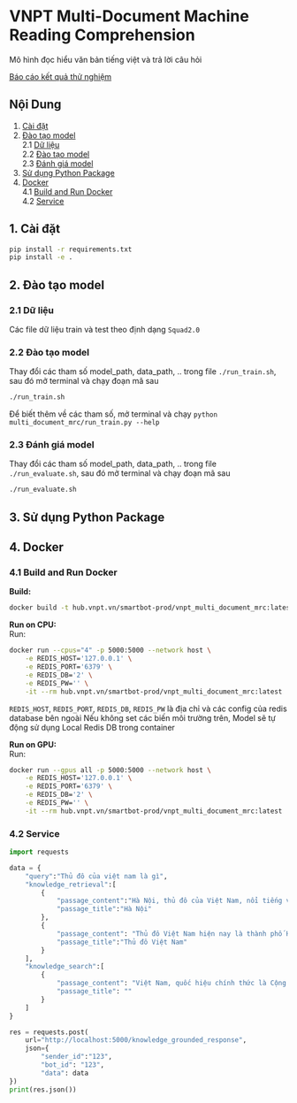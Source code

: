 # VNPT Multi-Document Machine Reading Comprehension
Mô hình đọc hiểu văn bản tiếng việt và trả lời câu hỏi

[Báo cáo kết quả thử nghiệm](https://docs.google.com/document/d/1Hbj6XPuBuyoyHfPa_VD7cG1nOn2fYgleMA-iY4rNoN4/edit?usp=sharing)

## Nội Dung
1. [Cài đặt](#setup) <br>
2. [Đào tạo model](#train_model) <br>
    2.1 [Dữ liệu](#training_data) <br>
    2.2 [Đào tạo model](#train_model_script) <br>
    2.3 [Đánh giá model](#evaluate_model) <br>
3. [Sử dụng Python Package](#inference) <br>
4. [Docker](#docker) <br>
    4.1 [Build and Run Docker](#build_and_run_docker) <br>
    4.2 [Service](#service) <br>


## 1. Cài đặt <a name="setup"></a>
```bash
pip install -r requirements.txt 
pip install -e .
```

## 2. Đào tạo model <a name="train_model"></a>
### 2.1 Dữ liệu <a name="training_data"></a>
Các file dữ liệu train và test theo định dạng `Squad2.0`

### 2.2 Đào tạo model <a name="train_model_script"></a>
Thay đổi các tham số model_path, data_path, .. trong file `./run_train.sh`, sau đó mở terminal và chạy đoạn mã sau
```bash
./run_train.sh
```
Để biết thêm về các tham số, mở terminal và chạy `python multi_document_mrc/run_train.py --help`

### 2.3 Đánh giá model <a name="evaluate_model"></a>
Thay đổi các tham số model_path, data_path, .. trong file `./run_evaluate.sh`, sau đó mở terminal và chạy đoạn mã sau
```bash
./run_evaluate.sh
```


## 3. Sử dụng Python Package <a name="inference"></a>


## 4. Docker <a name="docker"></a>

### 4.1 Build and Run Docker <a name="build_and_run_docker"></a>
**Build:** <br>
```bash
docker build -t hub.vnpt.vn/smartbot-prod/vnpt_multi_document_mrc:latest -f Dockerfile .
```

**Run on CPU:** <br>
Run: <br>
```bash
docker run --cpus="4" -p 5000:5000 --network host \
    -e REDIS_HOST='127.0.0.1' \
    -e REDIS_PORT='6379' \
    -e REDIS_DB='2' \
    -e REDIS_PW='' \
    -it --rm hub.vnpt.vn/smartbot-prod/vnpt_multi_document_mrc:latest
```
`REDIS_HOST`, `REDIS_PORT`, `REDIS_DB`, `REDIS_PW` là địa chỉ và các config của redis database bên ngoài
Nếu không set các biến môi trường trên, Model sẽ tự động sử dụng Local Redis DB trong container

**Run on GPU:** <br>
Run: <br>
```bash
docker run --gpus all -p 5000:5000 --network host \
    -e REDIS_HOST='127.0.0.1' \
    -e REDIS_PORT='6379' \
    -e REDIS_DB='2' \
    -e REDIS_PW='' \
    -it --rm hub.vnpt.vn/smartbot-prod/vnpt_multi_document_mrc:latest
```

### 4.2 Service <a name="service"></a>

```python
import requests

data = {
    "query":"Thủ đô của việt nam là gì",
    "knowledge_retrieval":[
        {
            "passage_content":"Hà Nội, thủ đô của Việt Nam, nổi tiếng với kiến trúc trăm tuổi và nền văn hóa phong phú với sự ảnh hưởng của khu vực Đông Nam Á, Trung Quốc và Pháp. Trung tâm thành phố là Khu phố cổ nhộn nhịp, nơi các con phố hẹp được mang tên \"hàng\".",
            "passage_title":"Hà Nội"
        },
        {
            "passage_content": "Thủ đô Việt Nam hiện nay là thành phố Hà Nội. Sau đây là danh sách các kinh đô/thủ đô – hiểu theo nghĩa rộng – là các trung tâm chính trị của chính thể nhà nước trong lịch sử Việt Nam, và cả của các vương quốc cổ/cựu quốc gia từng tồn tại trên lãnh thổ Việt Nam ngày nay.",
            "passage_title":"Thủ đô Việt Nam"
        }
    ],
    "knowledge_search":[
        {
            "passage_content": "Việt Nam, quốc hiệu chính thức là Cộng hòa Xã hội chủ nghĩa Việt Nam, là một quốc gia nằm ở cực Đông của bán đảo Đông Dương thuộc khu vực Đông Nam Á",
            "passage_title": ""
        }
    ]
}

res = requests.post(
    url="http://localhost:5000/knowledge_grounded_response",
    json={
        "sender_id":"123",
        "bot_id": "123",
        "data": data
})
print(res.json())
```
